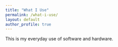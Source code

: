 ```yaml
---
title: "What I Use"
permalink: /what-i-use/
layout: default
author_profile: true
---
```


This is my everyday use of software and hardware.

